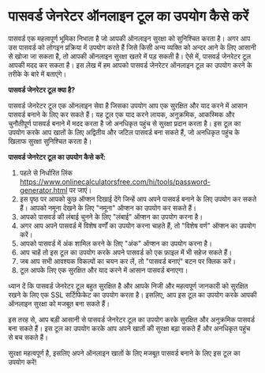 पासवर्ड जेनरेटर ऑनलाइन टूल का उपयोग कैसे करें
=============================================

पासवर्ड एक महत्वपूर्ण भूमिका निभाता है जो आपकी ऑनलाइन सुरक्षा को सुनिश्चित करता है। अगर आप उस पासवर्ड को लोगइन प्रक्रिया में उपयोग करते हैं जिसे किसी अन्य व्यक्ति को अन्दर आने के लिए आसानी से खोजा जा सकता है, तो आपकी ऑनलाइन सुरक्षा खतरे में पड़ सकती है। ऐसे में, पासवर्ड जेनरेटर टूल आपकी मदद कर सकता है। इस लेख में हम आपको पासवर्ड जेनरेटर ऑनलाइन टूल का उपयोग करने के तरीके के बारे में बताएंगे।

**पासवर्ड जेनरेटर टूल क्या है?**

पासवर्ड जेनरेटर टूल एक ऑनलाइन सेवा है जिसका उपयोग आप एक सुरक्षित और याद करने में आसान पासवर्ड बनाने के लिए कर सकते हैं। यह टूल एक याद करने लायक, अनुक्रमिक, आकस्मिक और चुनौतीपूर्ण पासवर्ड बनाने में मदद करता है जो अनधिकृत पहुंच से सुरक्षा प्रदान करता है। इस टूल का उपयोग करके आप खातों के लिए अद्वितीय और जटिल पासवर्ड बना सकते हैं, जो अनधिकृत पहुंच के खिलाफ सुरक्षा सुनिश्चित करता है।

**पासवर्ड जेनरेटर टूल का उपयोग कैसे करें:**

1. पहले से निर्धारित लिंक <https://www.onlinecalculatorsfree.com/hi/tools/password-generator.html> पर जाएं।
2. इस पृष्ठ पर आपको कुछ ऑप्शन दिखाई देंगे जिन्हें आप अपने पासवर्ड बनाने के लिए उपयोग कर सकते हैं। आपको नमूना देखने के लिए "नमूना" ऑप्शन का उपयोग कर सकते हैं।
3. आपको पासवर्ड की लंबाई चुनने के लिए "लंबाई" ऑप्शन का उपयोग करना है।
4. अगर आप अपने पासवर्ड में विशेष वर्णों का उपयोग करना चाहते हैं, तो "विशेष वर्ण" ऑप्शन का उपयोग करें।
5. आपको पासवर्ड में अंक शामिल करने के लिए "अंक" ऑप्शन का उपयोग करना है।
6. आप चाहें तो इस टूल का उपयोग करके अपने पासवर्ड को एक फ़ाइल में भी सहेज सकते हैं।
7. जब आप सभी आवश्यक विकल्पों का चयन कर लें, तो "पासवर्ड बनाएं" बटन पर क्लिक करें।
8. टूल आपके लिए एक सुरक्षित और याद करने में आसान पासवर्ड बनाएगा।

ध्यान दें कि पासवर्ड जेनरेटर टूल बहुत सुरक्षित है और आपके निजी और महत्वपूर्ण जानकारी को सुरक्षित रखने के लिए एक SSL सर्टिफिकेट का उपयोग करता है। इसलिए, आप इस टूल का उपयोग करके आपकी ऑनलाइन सुरक्षा को मजबूत बना सकते हैं।

इस तरह से, आप बड़ी आसानी से पासवर्ड जेनरेटर टूल का उपयोग करके सुरक्षित और अनुक्रमिक पासवर्ड बना सकते हैं। इस टूल का उपयोग करके आप अपने खातों की सुरक्षा बढ़ा सकते हैं और अनधिकृत पहुंच से बच सकते हैं।

सुरक्षा महत्वपूर्ण है, इसलिए अपने ऑनलाइन खातों के लिए मजबूत पासवर्ड बनाने के लिए इस टूल का उपयोग करें!